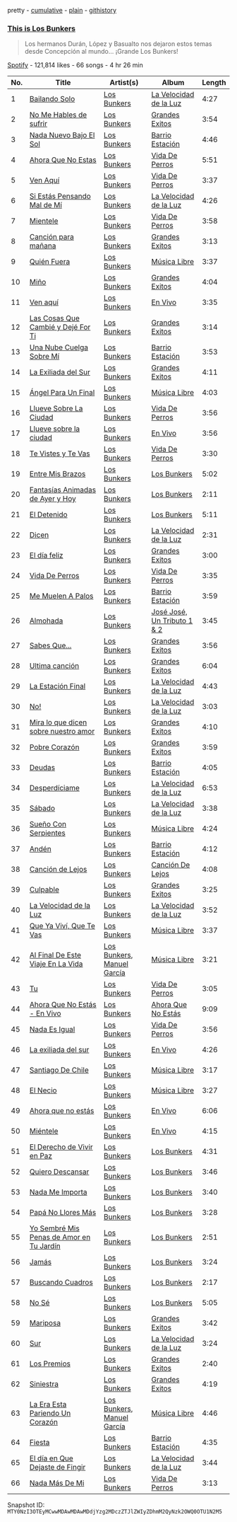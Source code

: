 pretty - [cumulative](/playlists/cumulative/37i9dQZF1DXa1oAkEHKtiU.md) - [plain](/playlists/plain/37i9dQZF1DXa1oAkEHKtiU) - [githistory](https://github.githistory.xyz/mackorone/spotify-playlist-archive/blob/main/playlists/plain/37i9dQZF1DXa1oAkEHKtiU)

### [This is Los Bunkers](https://open.spotify.com/playlist/37i9dQZF1DXa1oAkEHKtiU)

> Los hermanos Durán, López y Basualto nos dejaron estos temas desde Concepción al mundo..\. ¡Grande Los Bunkers!

[Spotify](https://open.spotify.com/user/spotify) - 121,814 likes - 66 songs - 4 hr 26 min

| No. | Title | Artist(s) | Album | Length |
|---|---|---|---|---|
| 1 | [Bailando Solo](https://open.spotify.com/track/1wGNjZQoO4Ac5zotF3aZTb) | [Los Bunkers](https://open.spotify.com/artist/3RTAXX6KGdljBsOIupyZgT) | [La Velocidad de la Luz](https://open.spotify.com/album/7AihR949bXqDLbDfg5EZfG) | 4:27 |
| 2 | [No Me Hables de sufrir](https://open.spotify.com/track/7y8UFkYgOei3yc3EG3u8BX) | [Los Bunkers](https://open.spotify.com/artist/3RTAXX6KGdljBsOIupyZgT) | [Grandes Exitos](https://open.spotify.com/album/4nTCqGfi86F9LLJd9ozdDJ) | 3:54 |
| 3 | [Nada Nuevo Bajo El Sol](https://open.spotify.com/track/6hBfF54vgIAdtb5kbbvt75) | [Los Bunkers](https://open.spotify.com/artist/3RTAXX6KGdljBsOIupyZgT) | [Barrio Estación](https://open.spotify.com/album/28VjwDx4sL5GJRBUgOlJ7v) | 4:46 |
| 4 | [Ahora Que No Estas](https://open.spotify.com/track/4YtvPDN9v12yXIwRdGWXYz) | [Los Bunkers](https://open.spotify.com/artist/3RTAXX6KGdljBsOIupyZgT) | [Vida De Perros](https://open.spotify.com/album/76HflPZm3Uo1WHlRQIPKEC) | 5:51 |
| 5 | [Ven Aquí](https://open.spotify.com/track/13eBG1b8pd7PxlEAAChfHO) | [Los Bunkers](https://open.spotify.com/artist/3RTAXX6KGdljBsOIupyZgT) | [Vida De Perros](https://open.spotify.com/album/76HflPZm3Uo1WHlRQIPKEC) | 3:37 |
| 6 | [Si Estás Pensando Mal de Mí](https://open.spotify.com/track/1ToDgrH9HTOkxRD6irXDD4) | [Los Bunkers](https://open.spotify.com/artist/3RTAXX6KGdljBsOIupyZgT) | [La Velocidad de la Luz](https://open.spotify.com/album/7AihR949bXqDLbDfg5EZfG) | 4:26 |
| 7 | [Mientele](https://open.spotify.com/track/2D7i2dmTCqHMlWFa0pz3Kw) | [Los Bunkers](https://open.spotify.com/artist/3RTAXX6KGdljBsOIupyZgT) | [Vida De Perros](https://open.spotify.com/album/76HflPZm3Uo1WHlRQIPKEC) | 3:58 |
| 8 | [Canción para mañana](https://open.spotify.com/track/3IJJPdrDIk0lFT4mDg9iq0) | [Los Bunkers](https://open.spotify.com/artist/3RTAXX6KGdljBsOIupyZgT) | [Grandes Exitos](https://open.spotify.com/album/4nTCqGfi86F9LLJd9ozdDJ) | 3:13 |
| 9 | [Quién Fuera](https://open.spotify.com/track/3hkX3WJXFykBE9ZlaBTWkQ) | [Los Bunkers](https://open.spotify.com/artist/3RTAXX6KGdljBsOIupyZgT) | [Música Libre](https://open.spotify.com/album/4ZIg4y7DVpIBYJAOHKXsx0) | 3:37 |
| 10 | [Miño](https://open.spotify.com/track/1lSSSGxlchhDCPzL7LXk4Z) | [Los Bunkers](https://open.spotify.com/artist/3RTAXX6KGdljBsOIupyZgT) | [Grandes Exitos](https://open.spotify.com/album/4nTCqGfi86F9LLJd9ozdDJ) | 4:04 |
| 11 | [Ven aquí](https://open.spotify.com/track/3uKjM5crw2OAlv484dEhxS) | [Los Bunkers](https://open.spotify.com/artist/3RTAXX6KGdljBsOIupyZgT) | [En Vivo](https://open.spotify.com/album/177h7SmvoBDOpzeI3V7qcY) | 3:35 |
| 12 | [Las Cosas Que Cambié y Dejé For Ti](https://open.spotify.com/track/1YCUqK1BYwLMUmZIP7JRxp) | [Los Bunkers](https://open.spotify.com/artist/3RTAXX6KGdljBsOIupyZgT) | [Grandes Exitos](https://open.spotify.com/album/4nTCqGfi86F9LLJd9ozdDJ) | 3:14 |
| 13 | [Una Nube Cuelga Sobre Mí](https://open.spotify.com/track/56ZuPaIa3XjagOfzRDmMBV) | [Los Bunkers](https://open.spotify.com/artist/3RTAXX6KGdljBsOIupyZgT) | [Barrio Estación](https://open.spotify.com/album/28VjwDx4sL5GJRBUgOlJ7v) | 3:53 |
| 14 | [La Exiliada del Sur](https://open.spotify.com/track/6OE6ZLMe8RXLUuzYdQQm1T) | [Los Bunkers](https://open.spotify.com/artist/3RTAXX6KGdljBsOIupyZgT) | [Grandes Exitos](https://open.spotify.com/album/4nTCqGfi86F9LLJd9ozdDJ) | 4:11 |
| 15 | [Ángel Para Un Final](https://open.spotify.com/track/6MV5epXO1r9krAVGSDJz5L) | [Los Bunkers](https://open.spotify.com/artist/3RTAXX6KGdljBsOIupyZgT) | [Música Libre](https://open.spotify.com/album/4ZIg4y7DVpIBYJAOHKXsx0) | 4:03 |
| 16 | [Llueve Sobre La Ciudad](https://open.spotify.com/track/6ftHPJyEHGqMaml3ZEwPm1) | [Los Bunkers](https://open.spotify.com/artist/3RTAXX6KGdljBsOIupyZgT) | [Vida De Perros](https://open.spotify.com/album/76HflPZm3Uo1WHlRQIPKEC) | 3:56 |
| 17 | [Llueve sobre la ciudad](https://open.spotify.com/track/5ZtePsjXwleIBXXS4UBl2o) | [Los Bunkers](https://open.spotify.com/artist/3RTAXX6KGdljBsOIupyZgT) | [En Vivo](https://open.spotify.com/album/177h7SmvoBDOpzeI3V7qcY) | 3:56 |
| 18 | [Te Vistes y Te Vas](https://open.spotify.com/track/5tz0gxE0XJgPEEVpKAJh3Q) | [Los Bunkers](https://open.spotify.com/artist/3RTAXX6KGdljBsOIupyZgT) | [Vida De Perros](https://open.spotify.com/album/76HflPZm3Uo1WHlRQIPKEC) | 3:30 |
| 19 | [Entre Mis Brazos](https://open.spotify.com/track/1hM3r9AKtL3XZwPqRHcCMG) | [Los Bunkers](https://open.spotify.com/artist/3RTAXX6KGdljBsOIupyZgT) | [Los Bunkers](https://open.spotify.com/album/2q3hCmiutB5Q1myHXBEpZV) | 5:02 |
| 20 | [Fantasías Animadas de Ayer y Hoy](https://open.spotify.com/track/5XCMOdOQye1SbZhFbjDA33) | [Los Bunkers](https://open.spotify.com/artist/3RTAXX6KGdljBsOIupyZgT) | [Los Bunkers](https://open.spotify.com/album/2q3hCmiutB5Q1myHXBEpZV) | 2:11 |
| 21 | [El Detenido](https://open.spotify.com/track/0hlvSa0mrCsGq3SzlJsN3k) | [Los Bunkers](https://open.spotify.com/artist/3RTAXX6KGdljBsOIupyZgT) | [Los Bunkers](https://open.spotify.com/album/2q3hCmiutB5Q1myHXBEpZV) | 5:11 |
| 22 | [Dicen](https://open.spotify.com/track/2UluJAKRI4wOZYfB0Bw0wv) | [Los Bunkers](https://open.spotify.com/artist/3RTAXX6KGdljBsOIupyZgT) | [La Velocidad de la Luz](https://open.spotify.com/album/7AihR949bXqDLbDfg5EZfG) | 2:31 |
| 23 | [El día feliz](https://open.spotify.com/track/1vTYglMytivlFzd3cnYGWz) | [Los Bunkers](https://open.spotify.com/artist/3RTAXX6KGdljBsOIupyZgT) | [Grandes Exitos](https://open.spotify.com/album/4nTCqGfi86F9LLJd9ozdDJ) | 3:00 |
| 24 | [Vida De Perros](https://open.spotify.com/track/7xQqhz5NJSJaj8WDZnfarb) | [Los Bunkers](https://open.spotify.com/artist/3RTAXX6KGdljBsOIupyZgT) | [Vida De Perros](https://open.spotify.com/album/76HflPZm3Uo1WHlRQIPKEC) | 3:35 |
| 25 | [Me Muelen A Palos](https://open.spotify.com/track/6JG0gpvOG87SkMWClf5yFx) | [Los Bunkers](https://open.spotify.com/artist/3RTAXX6KGdljBsOIupyZgT) | [Barrio Estación](https://open.spotify.com/album/28VjwDx4sL5GJRBUgOlJ7v) | 3:59 |
| 26 | [Almohada](https://open.spotify.com/track/02woIwq9GpKIDH6tMACUcH) | [Los Bunkers](https://open.spotify.com/artist/3RTAXX6KGdljBsOIupyZgT) | [José José, Un Tributo 1 & 2](https://open.spotify.com/album/103zw9Qm9BRCdlb3mYsBOl) | 3:45 |
| 27 | [Sabes Que...](https://open.spotify.com/track/2bZxsFH4yf5hGi1zEdOIh8) | [Los Bunkers](https://open.spotify.com/artist/3RTAXX6KGdljBsOIupyZgT) | [Grandes Exitos](https://open.spotify.com/album/4nTCqGfi86F9LLJd9ozdDJ) | 3:56 |
| 28 | [Ultima canción](https://open.spotify.com/track/3XpjptPqJkxtcvxHsNe8AG) | [Los Bunkers](https://open.spotify.com/artist/3RTAXX6KGdljBsOIupyZgT) | [Grandes Exitos](https://open.spotify.com/album/4nTCqGfi86F9LLJd9ozdDJ) | 6:04 |
| 29 | [La Estación Final](https://open.spotify.com/track/2NDAfCmlXG0qAAPHDJpMIC) | [Los Bunkers](https://open.spotify.com/artist/3RTAXX6KGdljBsOIupyZgT) | [La Velocidad de la Luz](https://open.spotify.com/album/7AihR949bXqDLbDfg5EZfG) | 4:43 |
| 30 | [No!](https://open.spotify.com/track/3oWZJ3sMIsSyYH1uM2IlNH) | [Los Bunkers](https://open.spotify.com/artist/3RTAXX6KGdljBsOIupyZgT) | [La Velocidad de la Luz](https://open.spotify.com/album/7AihR949bXqDLbDfg5EZfG) | 3:03 |
| 31 | [Mira lo que dicen sobre nuestro amor](https://open.spotify.com/track/0auop5V4gFKXYwQu56Bkdp) | [Los Bunkers](https://open.spotify.com/artist/3RTAXX6KGdljBsOIupyZgT) | [Grandes Exitos](https://open.spotify.com/album/4nTCqGfi86F9LLJd9ozdDJ) | 4:10 |
| 32 | [Pobre Corazón](https://open.spotify.com/track/2kNlAwND2a6rXbhDa4sNbM) | [Los Bunkers](https://open.spotify.com/artist/3RTAXX6KGdljBsOIupyZgT) | [Grandes Exitos](https://open.spotify.com/album/4nTCqGfi86F9LLJd9ozdDJ) | 3:59 |
| 33 | [Deudas](https://open.spotify.com/track/6xYHwad51a4ViDXwbWaZTT) | [Los Bunkers](https://open.spotify.com/artist/3RTAXX6KGdljBsOIupyZgT) | [Barrio Estación](https://open.spotify.com/album/28VjwDx4sL5GJRBUgOlJ7v) | 4:05 |
| 34 | [Desperdíciame](https://open.spotify.com/track/3O8hKcAqHvmdZbGBHvkUsP) | [Los Bunkers](https://open.spotify.com/artist/3RTAXX6KGdljBsOIupyZgT) | [La Velocidad de la Luz](https://open.spotify.com/album/7AihR949bXqDLbDfg5EZfG) | 6:53 |
| 35 | [Sábado](https://open.spotify.com/track/1MZfEEGOGdbqhATwhef2m6) | [Los Bunkers](https://open.spotify.com/artist/3RTAXX6KGdljBsOIupyZgT) | [La Velocidad de la Luz](https://open.spotify.com/album/7AihR949bXqDLbDfg5EZfG) | 3:38 |
| 36 | [Sueño Con Serpientes](https://open.spotify.com/track/2zJzHDjhHYD61j6kBzL3aO) | [Los Bunkers](https://open.spotify.com/artist/3RTAXX6KGdljBsOIupyZgT) | [Música Libre](https://open.spotify.com/album/4ZIg4y7DVpIBYJAOHKXsx0) | 4:24 |
| 37 | [Andén](https://open.spotify.com/track/5u5CEsc2MTX5MrnRNhlXzr) | [Los Bunkers](https://open.spotify.com/artist/3RTAXX6KGdljBsOIupyZgT) | [Barrio Estación](https://open.spotify.com/album/28VjwDx4sL5GJRBUgOlJ7v) | 4:12 |
| 38 | [Canción de Lejos](https://open.spotify.com/track/2zpX1lQX2uMQtZu9OrLyUB) | [Los Bunkers](https://open.spotify.com/artist/3RTAXX6KGdljBsOIupyZgT) | [Canción De Lejos](https://open.spotify.com/album/6mEv2ZSIvmq8hMtnBDPpCK) | 4:08 |
| 39 | [Culpable](https://open.spotify.com/track/2EVknDXzYBubG2COE7hMxI) | [Los Bunkers](https://open.spotify.com/artist/3RTAXX6KGdljBsOIupyZgT) | [Grandes Exitos](https://open.spotify.com/album/4nTCqGfi86F9LLJd9ozdDJ) | 3:25 |
| 40 | [La Velocidad de la Luz](https://open.spotify.com/track/4zaLmlOC7t1QJSCZHq9IfJ) | [Los Bunkers](https://open.spotify.com/artist/3RTAXX6KGdljBsOIupyZgT) | [La Velocidad de la Luz](https://open.spotify.com/album/7AihR949bXqDLbDfg5EZfG) | 3:52 |
| 41 | [Que Ya Viví, Que Te Vas](https://open.spotify.com/track/4eTzYXTqDOpAFD6eyhakvb) | [Los Bunkers](https://open.spotify.com/artist/3RTAXX6KGdljBsOIupyZgT) | [Música Libre](https://open.spotify.com/album/4ZIg4y7DVpIBYJAOHKXsx0) | 3:37 |
| 42 | [Al Final De Este Viaje En La Vida](https://open.spotify.com/track/4PkVa3T0Y0KS3piaCzOl62) | [Los Bunkers](https://open.spotify.com/artist/3RTAXX6KGdljBsOIupyZgT), [Manuel García](https://open.spotify.com/artist/4LIR7XQRqn0CyXMYSjKoTX) | [Música Libre](https://open.spotify.com/album/4ZIg4y7DVpIBYJAOHKXsx0) | 3:21 |
| 43 | [Tu](https://open.spotify.com/track/2JDMtGpoF2DyI8SgiwMHNJ) | [Los Bunkers](https://open.spotify.com/artist/3RTAXX6KGdljBsOIupyZgT) | [Vida De Perros](https://open.spotify.com/album/76HflPZm3Uo1WHlRQIPKEC) | 3:05 |
| 44 | [Ahora Que No Estás \- En Vivo](https://open.spotify.com/track/3yoEVNxsoWxTNAtQE3THWv) | [Los Bunkers](https://open.spotify.com/artist/3RTAXX6KGdljBsOIupyZgT) | [Ahora Que No Estás](https://open.spotify.com/album/3pgK6tM2kqeKSBh0ADiqKd) | 9:09 |
| 45 | [Nada Es Igual](https://open.spotify.com/track/7niEic2atQVHSzfc2eau3s) | [Los Bunkers](https://open.spotify.com/artist/3RTAXX6KGdljBsOIupyZgT) | [Vida De Perros](https://open.spotify.com/album/76HflPZm3Uo1WHlRQIPKEC) | 3:56 |
| 46 | [La exiliada del sur](https://open.spotify.com/track/51SvwCyO7TtLBC7rb3I7J1) | [Los Bunkers](https://open.spotify.com/artist/3RTAXX6KGdljBsOIupyZgT) | [En Vivo](https://open.spotify.com/album/177h7SmvoBDOpzeI3V7qcY) | 4:26 |
| 47 | [Santiago De Chile](https://open.spotify.com/track/3D4iziSjHi4jxG8r4pta7z) | [Los Bunkers](https://open.spotify.com/artist/3RTAXX6KGdljBsOIupyZgT) | [Música Libre](https://open.spotify.com/album/4ZIg4y7DVpIBYJAOHKXsx0) | 3:17 |
| 48 | [El Necio](https://open.spotify.com/track/2y3TFms2edlkSu1Vya4cFb) | [Los Bunkers](https://open.spotify.com/artist/3RTAXX6KGdljBsOIupyZgT) | [Música Libre](https://open.spotify.com/album/4ZIg4y7DVpIBYJAOHKXsx0) | 3:27 |
| 49 | [Ahora que no estás](https://open.spotify.com/track/77gNm6LVUmxxg4zevFVzwB) | [Los Bunkers](https://open.spotify.com/artist/3RTAXX6KGdljBsOIupyZgT) | [En Vivo](https://open.spotify.com/album/177h7SmvoBDOpzeI3V7qcY) | 6:06 |
| 50 | [Miéntele](https://open.spotify.com/track/5hiFP6ovQqLvla7RQnHOyQ) | [Los Bunkers](https://open.spotify.com/artist/3RTAXX6KGdljBsOIupyZgT) | [En Vivo](https://open.spotify.com/album/177h7SmvoBDOpzeI3V7qcY) | 4:15 |
| 51 | [El Derecho de Vivir en Paz](https://open.spotify.com/track/55jUtyEpTBef5QLraNMl6r) | [Los Bunkers](https://open.spotify.com/artist/3RTAXX6KGdljBsOIupyZgT) | [Los Bunkers](https://open.spotify.com/album/2q3hCmiutB5Q1myHXBEpZV) | 4:31 |
| 52 | [Quiero Descansar](https://open.spotify.com/track/3mFn0joMJjQyKcNwLXDPGA) | [Los Bunkers](https://open.spotify.com/artist/3RTAXX6KGdljBsOIupyZgT) | [Los Bunkers](https://open.spotify.com/album/2q3hCmiutB5Q1myHXBEpZV) | 3:46 |
| 53 | [Nada Me Importa](https://open.spotify.com/track/1pMfeOthYG28cHZqAFLWVJ) | [Los Bunkers](https://open.spotify.com/artist/3RTAXX6KGdljBsOIupyZgT) | [Los Bunkers](https://open.spotify.com/album/2q3hCmiutB5Q1myHXBEpZV) | 3:40 |
| 54 | [Papá No Llores Más](https://open.spotify.com/track/6MqHBhD3wH1kzcxaqpHEiC) | [Los Bunkers](https://open.spotify.com/artist/3RTAXX6KGdljBsOIupyZgT) | [Los Bunkers](https://open.spotify.com/album/2q3hCmiutB5Q1myHXBEpZV) | 3:28 |
| 55 | [Yo Sembré Mis Penas de Amor en Tu Jardín](https://open.spotify.com/track/3zqgb7lucBJqv4Tkgj3pPY) | [Los Bunkers](https://open.spotify.com/artist/3RTAXX6KGdljBsOIupyZgT) | [Los Bunkers](https://open.spotify.com/album/2q3hCmiutB5Q1myHXBEpZV) | 2:51 |
| 56 | [Jamás](https://open.spotify.com/track/4PdRt0QN1voqTvPb2dTi1z) | [Los Bunkers](https://open.spotify.com/artist/3RTAXX6KGdljBsOIupyZgT) | [Los Bunkers](https://open.spotify.com/album/2q3hCmiutB5Q1myHXBEpZV) | 3:24 |
| 57 | [Buscando Cuadros](https://open.spotify.com/track/6ao3pU40h3dryXfa82QyGV) | [Los Bunkers](https://open.spotify.com/artist/3RTAXX6KGdljBsOIupyZgT) | [Los Bunkers](https://open.spotify.com/album/2q3hCmiutB5Q1myHXBEpZV) | 2:17 |
| 58 | [No Sé](https://open.spotify.com/track/0zsTU02zr5uzYFcJxSE1Ox) | [Los Bunkers](https://open.spotify.com/artist/3RTAXX6KGdljBsOIupyZgT) | [Los Bunkers](https://open.spotify.com/album/2q3hCmiutB5Q1myHXBEpZV) | 5:05 |
| 59 | [Mariposa](https://open.spotify.com/track/1WWd1aKaT4zMWMwvgW7Iij) | [Los Bunkers](https://open.spotify.com/artist/3RTAXX6KGdljBsOIupyZgT) | [Grandes Exitos](https://open.spotify.com/album/4nTCqGfi86F9LLJd9ozdDJ) | 3:42 |
| 60 | [Sur](https://open.spotify.com/track/6CmlAJmHnakv3DYwUAsFFU) | [Los Bunkers](https://open.spotify.com/artist/3RTAXX6KGdljBsOIupyZgT) | [La Velocidad de la Luz](https://open.spotify.com/album/7AihR949bXqDLbDfg5EZfG) | 3:24 |
| 61 | [Los Premios](https://open.spotify.com/track/0c5nb7GGMHfuCsbTvBIdcp) | [Los Bunkers](https://open.spotify.com/artist/3RTAXX6KGdljBsOIupyZgT) | [Grandes Exitos](https://open.spotify.com/album/4nTCqGfi86F9LLJd9ozdDJ) | 2:40 |
| 62 | [Siniestra](https://open.spotify.com/track/251JQpvhu8ORiyJWhJX2o2) | [Los Bunkers](https://open.spotify.com/artist/3RTAXX6KGdljBsOIupyZgT) | [Grandes Exitos](https://open.spotify.com/album/4nTCqGfi86F9LLJd9ozdDJ) | 4:19 |
| 63 | [La Era Esta Pariendo Un Corazón](https://open.spotify.com/track/02JGvW8R5DQ7a7bCu75Y0T) | [Los Bunkers](https://open.spotify.com/artist/3RTAXX6KGdljBsOIupyZgT), [Manuel García](https://open.spotify.com/artist/4LIR7XQRqn0CyXMYSjKoTX) | [Música Libre](https://open.spotify.com/album/4ZIg4y7DVpIBYJAOHKXsx0) | 4:46 |
| 64 | [Fiesta](https://open.spotify.com/track/0r2TxXdotE9RYmbhZVcPbx) | [Los Bunkers](https://open.spotify.com/artist/3RTAXX6KGdljBsOIupyZgT) | [Barrio Estación](https://open.spotify.com/album/28VjwDx4sL5GJRBUgOlJ7v) | 4:35 |
| 65 | [El día en Que Dejaste de Fingir](https://open.spotify.com/track/2fzn3EaklnRkKiWsKpLtfE) | [Los Bunkers](https://open.spotify.com/artist/3RTAXX6KGdljBsOIupyZgT) | [La Velocidad de la Luz](https://open.spotify.com/album/7AihR949bXqDLbDfg5EZfG) | 3:44 |
| 66 | [Nada Más De Mi](https://open.spotify.com/track/3ccqnu4sNRcyeRUW1HxvA6) | [Los Bunkers](https://open.spotify.com/artist/3RTAXX6KGdljBsOIupyZgT) | [Vida De Perros](https://open.spotify.com/album/76HflPZm3Uo1WHlRQIPKEC) | 3:13 |

Snapshot ID: `MTY0NzI3OTEyMCwwMDAwMDAwMDdjYzg2MDczZTJlZWIyZDhmM2QyNzk2OWQ0OTU1N2M5`
